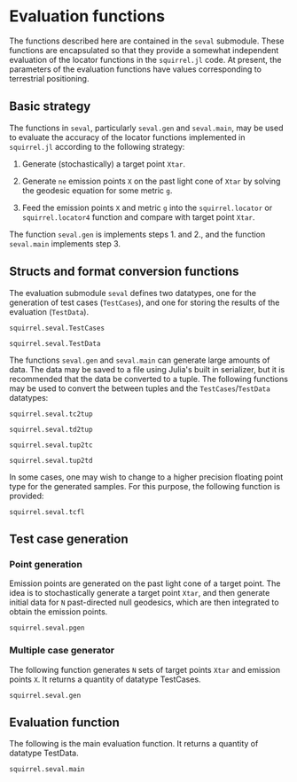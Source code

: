 # Evaluation functions

The functions described here are contained in the `seval` submodule.
These functions are encapsulated so that they provide a somewhat
independent evaluation of the locator functions in the `squirrel.jl`
code. At present, the parameters of the evaluation functions have values
corresponding to terrestrial positioning.

## Basic strategy

The functions in `seval`, particularly `seval.gen` and `seval.main`, may
be used to evaluate the accuracy of the locator functions implemented in
`squirrel.jl` according to the following strategy:

1.  Generate (stochastically) a target point `Xtar`.

2.  Generate `ne` emission points `X` on the past light cone of `Xtar`
    by solving the geodesic equation for some metric `g`.

3.  Feed the emission points `X` and metric `g` into the
    `squirrel.locator` or `squirrel.locator4` function and compare with
    target point `Xtar`.

The function `seval.gen` is implements steps 1. and 2., and the function
`seval.main` implements step 3.

## Structs and format conversion functions

The evaluation submodule `seval` defines two datatypes, one for the
generation of test cases (`TestCases`), and one for storing the results
of the evaluation (`TestData`).

```@docs
squirrel.seval.TestCases
```

```@docs
squirrel.seval.TestData
```

The functions `seval.gen` and `seval.main` can generate large amounts of
data. The data may be saved to a file using Julia's built in serializer,
but it is recommended that the data be converted to a tuple. The following
functions may be used to convert the between tuples and the 
`TestCases`/`TestData` datatypes:

```@docs
squirrel.seval.tc2tup
```

```@docs
squirrel.seval.td2tup
```

```@docs
squirrel.seval.tup2tc
```

```@docs
squirrel.seval.tup2td
```

In some cases, one may wish to change to a higher precision floating point type for the generated samples. For this purpose, the following function is provided:

```@docs
squirrel.seval.tcfl
```

## Test case generation

### Point generation

Emission points are generated on the past light cone of a target point.
The idea is to stochastically generate a target point `Xtar`, and then
generate initial data for `N` past-directed null geodesics, which are
then integrated to obtain the emission points.

```@docs
squirrel.seval.pgen
```

### Multiple case generator

The following function generates `N` sets of target points `Xtar` and
emission points `X`. It returns a quantity of datatype TestCases.

```@docs
squirrel.seval.gen
```

## Evaluation function

The following is the main evaluation function. It returns a quantity of
datatype TestData.

```@docs
squirrel.seval.main
```

